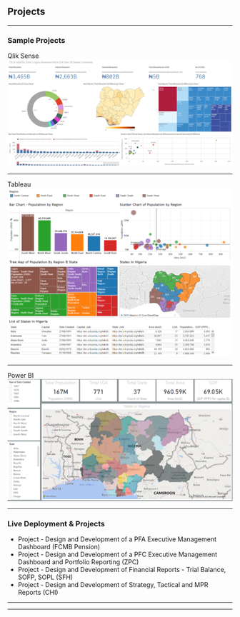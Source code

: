 ## Projects

---

### Sample Projects 

Qlik Sense
<img src="images/QlikSense_Sample_Dashboard.jpg?raw=true"/>

---
Tableau
<img src="images/Tableau Sample Dashboard.png?raw=true"/>

---
Power BI
<img src="images/Power BI - Sample Dashboard -1.png?raw=true"/>

---

### Live Deployment & Projects

- Project - Design and Development of a PFA Executive Management Dashboard (FCMB Pension)
- Project - Design and Development of a PFC Executive Management Dashboard and Portfolio Reporting (ZPC)
- Project - Design and Development of Financial Reports - Trial Balance, SOFP, SOPL (SFH)
- Project - Design and Development of Strategy, Tactical and MPR Reports (CHI)

---


---
<!-- Remove above link if you don't want to attibute -->
